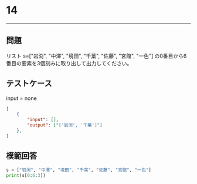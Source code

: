 # 14

---
## 問題

リスト s=["岩渕", "中澤", "境田", "千葉", "佐藤", "宮館", "一色"] の0番目から6番目の要素を3個刻みに取り出して出力してください。

## テストケース
input = none
```json
[
	{
		"input": [],
		"output": ["['岩渕', '千葉']"]
  	},
]
```

## 模範回答
```python
s = ["岩渕", "中澤", "境田", "千葉", "佐藤", "宮館", "一色"]
print(s[0:6:3])
```